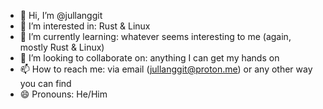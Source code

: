 - 👋 Hi, I’m @jullanggit
- 👀 I’m interested in: Rust & Linux
- 🌱 I’m currently learning: whatever seems interesting to me (again, mostly Rust & Linux)
- 💞️ I’m looking to collaborate on: anything I can get my hands on
- 📫 How to reach me: via email (jullanggit@proton.me) or any other way you can find
- 😄 Pronouns: He/Him
<!---
jullanggit/jullanggit is a ✨ special ✨ repository because its `README.md` (this file) appears on your GitHub profile.
You can click the Preview link to take a look at your changes.
--->
